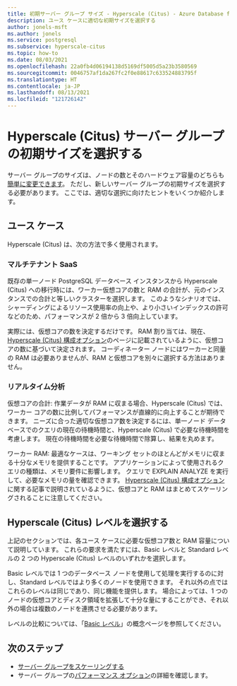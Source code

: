 ```yaml
---
title: 初期サーバー グループ サイズ - Hyperscale (Citus) - Azure Database for PostgreSQL
description: ユース ケースに適切な初期サイズを選択する
author: jonels-msft
ms.author: jonels
ms.service: postgresql
ms.subservice: hyperscale-citus
ms.topic: how-to
ms.date: 08/03/2021
ms.openlocfilehash: 22a0fb4d06194138d5169df5005d5a23b3580569
ms.sourcegitcommit: 0046757af1da267fc2f0e88617c633524883795f
ms.translationtype: HT
ms.contentlocale: ja-JP
ms.lasthandoff: 08/13/2021
ms.locfileid: "121726142"
---
```

# <a name="pick-initial-size-for-hyperscale-citus-server-group"></a>Hyperscale (Citus) サーバー グループの初期サイズを選択する

サーバー グループのサイズは、ノードの数とそのハードウェア容量のどちらも[簡単に変更できます](howto-hyperscale-scale-grow.md)。 ただし、新しいサーバー グループの初期サイズを選択する必要があります。 ここでは、適切な選択に向けたヒントをいくつか紹介します。

## <a name="use-cases"></a>ユース ケース

Hyperscale (Citus) は、次の方法で多く使用されます。

### <a name="multi-tenant-saas"></a>マルチテナント SaaS

既存の単一ノード PostgreSQL データベース インスタンスから Hyperscale (Citus) への移行時には、ワーカー仮想コアの数と RAM の合計が、元のインスタンスでの合計と等しいクラスターを選択します。 このようなシナリオでは、シャーディングによるリソース使用率の向上や、より小さいインデックスの許可などのため、パフォーマンスが 2 倍から 3 倍向上しています。

実際には、仮想コアの数を決定するだけです。 RAM 割り当ては、現在、[Hyperscale (Citus) 構成オプション](concepts-hyperscale-configuration-options.md)のページに記載されているように、仮想コアの数に基づいて決定されます。
コーディネーター ノードにはワーカーと同量の RAM は必要ありませんが、RAM と仮想コアを別々に選択する方法はありません。

### <a name="real-time-analytics"></a>リアルタイム分析

仮想コアの合計: 作業データが RAM に収まる場合、Hyperscale (Citus) では、ワーカー コアの数に比例してパフォーマンスが直線的に向上することが期待できます。 ニーズに合った適切な仮想コア数を決定するには、単一ノード データベースでのクエリの現在の待機時間と、Hyperscale (Citus) で必要な待機時間を考慮します。 現在の待機時間を必要な待機時間で除算し、結果を丸めます。

ワーカー RAM: 最適なケースは、ワーキング セットのほとんどがメモリに収まる十分なメモリを提供することです。 アプリケーションによって使用されるクエリの種類は、メモリ要件に影響します。 クエリで EXPLAIN ANALYZE を実行して、必要なメモリの量を確認できます。 [Hyperscale (Citus) 構成オプション](concepts-hyperscale-configuration-options.md)に関する記事で説明されているように、仮想コアと RAM はまとめてスケーリングされることに注意してください。

## <a name="choosing-a-hyperscale-citus-tier"></a>Hyperscale (Citus) レベルを選択する

上記のセクションでは、各ユース ケースに必要な仮想コア数と RAM 容量について説明しています。 これらの要求を満たすには、Basic レベルと Standard レベルの 2 つの Hyperscale (Citus) レベルのいずれかを選択します。

Basic レベルでは 1 つのデータベース ノードを使用して処理を実行するのに対し、Standard レベルではより多くのノードを使用できます。 それ以外の点ではこれらのレベルは同じであり、同じ機能を提供します。 場合によっては、1 つのノードの仮想コアとディスク領域を拡張して十分な量にすることができ、それ以外の場合は複数のノードを連携させる必要があります。

レベルの比較については、「[Basic レベル](concepts-hyperscale-tiers.md)」の概念ページを参照してください。

## <a name="next-steps"></a>次のステップ

- [サーバー グループをスケーリングする](howto-hyperscale-scale-grow.md)
- サーバー グループの[パフォーマンス オプション](concepts-hyperscale-configuration-options.md)の詳細を確認します。
